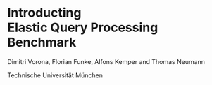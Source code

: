 
<!-- .element style="width: 1200px; left: -560px" -->

# Introducting <br /> Elastic Query Processing Benchmark
<!-- .element style="width: 1200px" -->

Dimitri Vorona, Florian Funke, Alfons Kemper and Thomas Neumann
<!-- .element style="width: 1200px; padding-top: 100px" -->

Technische Universität München
<!-- .element style="width: 1200px" -->